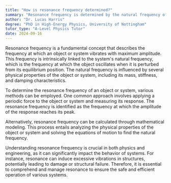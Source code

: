 ```yaml
---
title: "How is resonance frequency determined?"
summary: "Resonance frequency is determined by the natural frequency of an object or system."
author: "Dr. Lucas Harris"
degree: "PhD in High-Energy Physics, University of Nottingham"
tutor_type: "A-Level Physics Tutor"
date: 2024-09-16
---
```


Resonance frequency is a fundamental concept that describes the frequency at which an object or system vibrates with maximum amplitude. This frequency is intrinsically linked to the system's natural frequency, which is the frequency at which the object oscillates when it is perturbed from its equilibrium position. The natural frequency is influenced by several physical properties of the object or system, including its mass, stiffness, and damping characteristics.

To determine the resonance frequency of an object or system, various methods can be employed. One common approach involves applying a periodic force to the object or system and measuring its response. The resonance frequency is identified as the frequency at which the amplitude of the response reaches its peak.

Alternatively, resonance frequency can be calculated through mathematical modeling. This process entails analyzing the physical properties of the object or system and solving the equations of motion to find the natural frequency.

Understanding resonance frequency is crucial in both physics and engineering, as it can significantly impact the behavior of systems. For instance, resonance can induce excessive vibrations in structures, potentially leading to damage or structural failure. Therefore, it is essential to comprehend and manage resonance to ensure the safe and efficient operation of various systems.
    